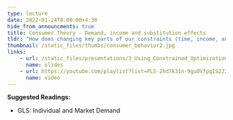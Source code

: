 ```yaml
---
type: lecture
date: 2022-01-24T8:00:00+4:30
hide_from_announcments: true
title: Consumer Theory - Demand, income and substitution effects
tldr: "How does changing key parts of our constraints (time, income, and prices) impacts our decisions?"
thumbnail: /static_files/thumbs/consumer_behavior2.jpg
links: 
    - url: /static_files/presentations/3_Using_Constrained_Optimization.pdf
      name: slides
    - url: https://youtube.com/playlist?list=PLS-2hd7k31n-9guOVfpqIS2JZ6AoxiQpo
      name: video
---
```

**Suggested Readings:**
- GLS: Individual and Market Demand

